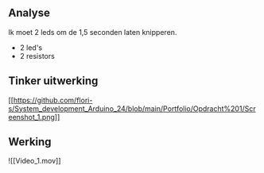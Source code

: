 ## Analyse
Ik moet 2 leds om de 1,5 seconden laten knipperen.
- 2 led's
- 2 resistors
## Tinker uitwerking
[[https://github.com/flori-s/System_development_Arduino_24/blob/main/Portfolio/Opdracht%201/Screenshot_1.png]]

## Werking
![[Video_1.mov]]
